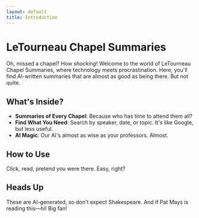 ```yaml
---
layout: default
title: Introduction
---
```

# LeTourneau Chapel Summaries

Oh, missed a chapel? How *shocking*! Welcome to the world of LeTourneau Chapel Summaries, where technology meets procrastination. Here, you'll find AI-written summaries that are almost as good as being there. But not quite.

## What's Inside?

- **Summaries of Every Chapel**: Because who has time to attend them all?
- **Find What You Need**: Search by speaker, date, or topic. It's like Google, but less useful.
- **AI Magic**: Our AI's almost as wise as your professors. Almost.

## How to Use

Click, read, pretend you were there. Easy, right?

## Heads Up

These are AI-generated, so don't expect Shakespeare. And if Pat Mays is reading this—hi! Big fan!



<script>
  var imageNames = [
    "1984.gif",
    "40izk9od7n771.gif",
    "IMG_1368.gif",
    "IMG_4866.jpg",
    "among-us-amogus.gif",
    "apple-rotating-apple.gif",
    "biden-sniff.gif",
    "breaking-bad-walter-white.gif",
    "china-ice-cream.gif",
    "critical-ops-we-do-a-little-trolling.gif",
    "crusader-shocked.gif",
    "dbh-detroit-become-human.gif",
    "donald-trump-dancing.gif",
    "donalturmrp-4.jpg",
    "ea.gif",
    "elmo-fire.gif",
    "elon-musk-smoke.gif",
    "ezgif.com-gif-maker_4.gif",
    "futurama-checkmate.gif",
    "gato-rgb.gif",
    "hack-khaby.gif",
    "holy-cow-holy.gif",
    "huh.gif",
    "image0-19.gif",
    "image0.gif",
    "jack-horner-smile.gif",
    "kenneth-copeland.gif",
    "laughing-ben-shapiro.gif",
    "lithiumare-kiracord.gif",
    "logo512.png",
    "mario-dance.gif",
    "monkeys-2001aspaceodyssey.gif",
    "montymole-monty.gif",
    "touching-grass.gif",
    "wall-talking.gif",
    "wawa-cat.gif",
    "where-is-the-library.gif",
    "wide-putin.gif",
    "yes-sir-yes-boss.gif"
    ];
  var baseUrl = "https://github.com/letu-rebel/hi-pat/blob/main/photos/";
  var randomImageName = imageNames[Math.floor(Math.random() * imageNames.length)];
  var randomImageUrl = baseUrl + randomImageName + "?raw=true";

  document.write('<img src="' + randomImageUrl + '" alt="Random Image" width="350"/>');
</script>
